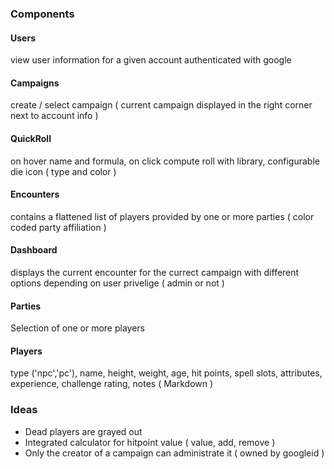 
### Components ###

#### Users ####
view user information for a given account authenticated with google

#### Campaigns ####
create / select campaign ( current campaign displayed in the right corner next to account info )

#### QuickRoll ####
on hover name and formula, on click compute roll with library, configurable die icon ( type and color )

#### Encounters ####
contains a flattened list of players provided by one or more parties ( color coded party affiliation )

#### Dashboard ####
displays the current encounter for the currect campaign with different options depending on user privelige ( admin or not )

#### Parties ####
Selection of one or more players

#### Players ####
type ('npc','pc'), name, height, weight, age, hit points, spell slots, attributes, experience, challenge rating, notes ( Markdown )

### Ideas ###
 - Dead players are grayed out
 - Integrated calculator for hitpoint value ( value, add, remove )
 - Only the creator of a campaign can administrate it ( owned by googleid )